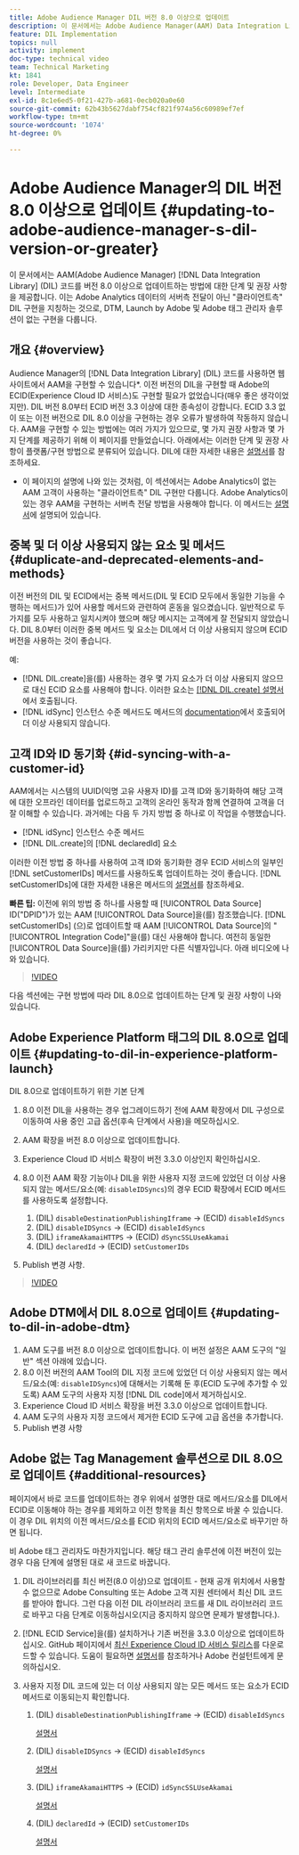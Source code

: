 ```yaml
---
title: Adobe Audience Manager DIL 버전 8.0 이상으로 업데이트
description: 이 문서에서는 Adobe Audience Manager(AAM) Data Integration Library(DIL) 코드를 버전 8.0 이상으로 업데이트하는 방법에 대한 단계 및 권장 사항을 제공합니다. 이는 Adobe Analytics 데이터의 서버측 전달이 아닌 "클라이언트측" DIL 구현을 지칭하는 것으로, DTM, Launch by Adobe 및 Adobe 태그 관리자 솔루션이 없는 구현을 다룹니다.
feature: DIL Implementation
topics: null
activity: implement
doc-type: technical video
team: Technical Marketing
kt: 1841
role: Developer, Data Engineer
level: Intermediate
exl-id: 8c1e6ed5-0f21-427b-a681-0ecb020a0e60
source-git-commit: 62b43b5627dabf754cf821f974a56c60989ef7ef
workflow-type: tm+mt
source-wordcount: '1074'
ht-degree: 0%

---
```


# Adobe Audience Manager의 DIL 버전 8.0 이상으로 업데이트 {#updating-to-adobe-audience-manager-s-dil-version-or-greater}

이 문서에서는 AAM(Adobe Audience Manager) [!DNL Data Integration Library] (DIL) 코드를 버전 8.0 이상으로 업데이트하는 방법에 대한 단계 및 권장 사항을 제공합니다. 이는 Adobe Analytics 데이터의 서버측 전달이 아닌 &quot;클라이언트측&quot; DIL 구현을 지칭하는 것으로, DTM, Launch by Adobe 및 Adobe 태그 관리자 솔루션이 없는 구현을 다룹니다.

## 개요 {#overview}

Audience Manager의 [!DNL Data Integration Library] (DIL) 코드를 사용하면 웹 사이트에서 AAM을 구현할 수 있습니다*. 이전 버전의 DIL을 구현할 때 Adobe의 ECID(Experience Cloud ID 서비스)도 구현할 필요가 없었습니다(매우 좋은 생각이었지만). DIL 버전 8.0부터 ECID 버전 3.3 이상에 대한 종속성이 강합니다. ECID 3.3 없이 또는 이전 버전으로 DIL 8.0 이상을 구현하는 경우 오류가 발생하여 작동하지 않습니다. AAM을 구현할 수 있는 방법에는 여러 가지가 있으므로, 몇 가지 권장 사항과 몇 가지 단계를 제공하기 위해 이 페이지를 만들었습니다. 아래에서는 이러한 단계 및 권장 사항이 플랫폼/구현 방법으로 분류되어 있습니다. DIL에 대한 자세한 내용은 [설명서](https://experienceleague.adobe.com/docs/audience-manager/user-guide/dil-api/dil-overview.html?lang=ko)를 참조하세요.

* 이 페이지의 설명에 나와 있는 것처럼, 이 섹션에서는 Adobe Analytics이 없는 AAM 고객이 사용하는 &quot;클라이언트측&quot; DIL 구현만 다룹니다. Adobe Analytics이 있는 경우 AAM을 구현하는 서버측 전달 방법을 사용해야 합니다. 이 메서드는 [설명서](https://experienceleague.adobe.com/docs/analytics/admin/admin-tools/server-side-forwarding/ssf.html?lang=ko)에 설명되어 있습니다.

## 중복 및 더 이상 사용되지 않는 요소 및 메서드 {#duplicate-and-deprecated-elements-and-methods}

이전 버전의 DIL 및 ECID에서는 중복 메서드(DIL 및 ECID 모두에서 동일한 기능을 수행하는 메서드)가 있어 사용할 메서드와 관련하여 혼동을 일으켰습니다. 일반적으로 두 가지를 모두 사용하고 일치시켜야 했으며 해당 메시지는 고객에게 잘 전달되지 않았습니다. DIL 8.0부터 이러한 중복 메서드 및 요소는 DIL에서 더 이상 사용되지 않으며 ECID 버전을 사용하는 것이 좋습니다.

예:

* [!DNL DIL.create]을(를) 사용하는 경우 몇 가지 요소가 더 이상 사용되지 않으므로 대신 ECID 요소를 사용해야 합니다. 이러한 요소는 [[!DNL DIL.create] 설명서](https://experienceleague.adobe.com/docs/audience-manager/user-guide/dil-api/class-level-dil-methods/dil-create.html?lang=ko)에서 호출됩니다.
* [!DNL idSync] 인스턴스 수준 메서드도 메서드의 [documentation](https://experienceleague.adobe.com/docs/audience-manager/user-guide/dil-api/dil-instance-methods.html?lang=ko)에서 호출되어 더 이상 사용되지 않습니다.

## 고객 ID와 ID 동기화 {#id-syncing-with-a-customer-id}

AAM에서는 시스템의 UUID(익명 고유 사용자 ID)를 고객 ID와 동기화하여 해당 고객에 대한 오프라인 데이터를 업로드하고 고객의 온라인 동작과 함께 연결하여 고객을 더 잘 이해할 수 있습니다. 과거에는 다음 두 가지 방법 중 하나로 이 작업을 수행했습니다.

* [!DNL idSync] 인스턴스 수준 메서드
* [!DNL DIL.create]의 [!DNL declaredId] 요소

이러한 이전 방법 중 하나를 사용하여 고객 ID와 동기화한 경우 ECID 서비스의 일부인 [!DNL setCustomerIDs] 메서드를 사용하도록 업데이트하는 것이 좋습니다. [!DNL setCustomerIDs]에 대한 자세한 내용은 메서드의 [설명서](https://experienceleague.adobe.com/docs/id-service/using/id-service-api/methods/setcustomerids.html?lang=ko)를 참조하세요.

**빠른 팁:** 이전에 위의 방법 중 하나를 사용할 때 [!UICONTROL Data Source] ID(&quot;DPID&quot;)가 있는 AAM [!UICONTROL Data Source]을(를) 참조했습니다. [!DNL setCustomerIDs] (으)로 업데이트할 때 AAM [!UICONTROL Data Source]의 &quot;[!UICONTROL Integration Code]&quot;을(를) 대신 사용해야 합니다. 여전히 동일한 [!UICONTROL Data Source]을(를) 가리키지만 다른 식별자입니다. 아래 비디오에 나와 있습니다.

>[!VIDEO](https://video.tv.adobe.com/v/33335/?quality=12&captions=kor)

다음 섹션에는 구현 방법에 따라 DIL 8.0으로 업데이트하는 단계 및 권장 사항이 나와 있습니다.

## Adobe Experience Platform 태그의 DIL 8.0으로 업데이트 {#updating-to-dil-in-experience-platform-launch}

DIL 8.0으로 업데이트하기 위한 기본 단계

1. 8.0 이전 DIL을 사용하는 경우 업그레이드하기 전에 AAM 확장에서 DIL 구성으로 이동하여 사용 중인 고급 옵션(후속 단계에서 사용)을 메모하십시오.
1. AAM 확장을 버전 8.0 이상으로 업데이트합니다.
1. Experience Cloud ID 서비스 확장이 버전 3.3.0 이상인지 확인하십시오.
1. 8.0 이전 AAM 확장 기능이나 DIL을 위한 사용자 지정 코드에 있었던 더 이상 사용되지 않는 메서드/요소(예: `disableIDSyncs`)의 경우 ECID 확장에서 ECID 메서드를 사용하도록 설정합니다.

   1. (DIL) `disableDestinationPublishingIframe` -> (ECID) `disableIdSyncs`
   1. (DIL) `disableIDSyncs` -> (ECID) `disableIdSyncs`
   1. (DIL) `iframeAkamaiHTTPS` -> (ECID) `dSyncSSLUseAkamai`
   1. (DIL) `declaredId` -> (ECID) `setCustomerIDs`

1. Publish 변경 사항.

>[!VIDEO](https://video.tv.adobe.com/v/33338/?quality=12&captions=kor)

## Adobe DTM에서 DIL 8.0으로 업데이트 {#updating-to-dil-in-adobe-dtm}

1. AAM 도구를 버전 8.0 이상으로 업데이트합니다. 이 버전 설정은 AAM 도구의 &quot;일반&quot; 섹션 아래에 있습니다.
1. 8.0 이전 버전의 AAM Tool의 DIL 지정 코드에 있었던 더 이상 사용되지 않는 메서드/요소(예: `disableIDSyncs`)에 대해서는 기록해 둔 후(ECID 도구에 추가할 수 있도록) AAM 도구의 사용자 지정 [!DNL DIL code]에서 제거하십시오.
1. Experience Cloud ID 서비스 확장을 버전 3.3.0 이상으로 업데이트합니다.
1. AAM 도구의 사용자 지정 코드에서 제거한 ECID 도구에 고급 옵션을 추가합니다.
1. Publish 변경 사항

## Adobe 없는 Tag Management 솔루션으로 DIL 8.0으로 업데이트 {#additional-resources}

페이지에서 바로 코드를 업데이트하는 경우 위에서 설명한 대로 메서드/요소를 DIL에서 ECID로 이동해야 하는 경우를 제외하고 이전 항목을 최신 항목으로 바꿀 수 있습니다. 이 경우 DIL 위치의 이전 메서드/요소를 ECID 위치의 ECID 메서드/요소로 바꾸기만 하면 됩니다.

비 Adobe 태그 관리자도 마찬가지입니다. 해당 태그 관리 솔루션에 이전 버전이 있는 경우 다음 단계에 설명된 대로 새 코드로 바꿉니다.

1. DIL 라이브러리를 최신 버전(8.0 이상)으로 업데이트 - 현재 공개 위치에서 사용할 수 없으므로 Adobe Consulting 또는 Adobe 고객 지원 센터에서 최신 DIL 코드를 받아야 합니다. 그런 다음 이전 DIL 라이브러리 코드를 새 DIL 라이브러리 코드로 바꾸고 다음 단계로 이동하십시오(지금 중지하지 않으면 문제가 발생합니다.).
1. [!DNL ECID Service]을(를) 설치하거나 기존 버전을 3.3.0 이상으로 업데이트하십시오. GitHub 페이지에서 [최신 Experience Cloud ID 서비스 릴리스](https://github.com/Adobe-Marketing-Cloud/id-service/releases)를 다운로드할 수 있습니다. 도움이 필요하면 [설명서](https://experienceleague.adobe.com/docs/id-service/using/home.html?lang=ko)를 참조하거나 Adobe 컨설턴트에게 문의하십시오.

1. 사용자 지정 DIL 코드에 있는 더 이상 사용되지 않는 모든 메서드 또는 요소가 ECID 메서드로 이동되는지 확인합니다.

   1. (DIL) `disableDestinationPublishingIframe` -> (ECID) `disableIdSyncs`

      [설명서](https://experienceleague.adobe.com/docs/id-service/using/id-service-api/configurations/disableidsync.html?lang=ko)

   1. (DIL) `disableIDSyncs` -> (ECID) `disableIdSyncs`

      [설명서](https://experienceleague.adobe.com/docs/id-service/using/id-service-api/configurations/disableidsync.html?lang=ko)

   1. (DIL) `iframeAkamaiHTTPS` -> (ECID) `idSyncSSLUseAkamai`

      [설명서](https://experienceleague.adobe.com/docs/audience-manager/user-guide/dil-api/class-level-dil-methods/dil-create.html?lang=ko)

   1. (DIL) `declaredId` -> (ECID) `setCustomerIDs`

      [설명서](https://experienceleague.adobe.com/docs/id-service/using/id-service-api/methods/setcustomerids.html?lang=ko)
